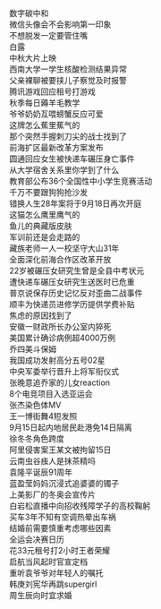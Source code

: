 数字碳中和  
微信头像会不会影响第一印象  
不想脱发一定要管住嘴  
白露  
中秋大片上映  
西南大学一学生核酸检测结果异常  
父亲裸聊被要挟儿子察觉及时报警  
腾讯游戏回应租号打游戏  
秋季每日薅羊毛教学  
爷爷奶奶互喂螃蟹反应可爱  
这牌怎么蕉里蕉气的  
那个突然手握刺刀尖的战士找到了  
前海扩区最新改革方案发布  
圆通回应女生被快递车碾压身亡事件  
从大学宿舍关系里你学到了什么  
教育部公布36个全国性中小学生竞赛活动  
千万不要跟狗狗抢沙发  
错换人生28年案将于9月18日再次开庭  
这猫怎么鹰里鹰气的  
鱼儿的典藏版皮肤  
军训前还是会走路的  
藏族老师一人一校坚守大山31年  
全面深化前海合作区改革开放  
22岁被碾压女研究生曾是全县中考状元  
遭快递车碾压女研究生送医时已危重  
普京说保存历史记忆反对歪曲二战事件  
顺丰为快递员进修学历提供学费补贴  
焦虑的原因找到了  
安徽一财政所长办公室内猝死  
美国累计确诊病例超4000万例  
乔四美斗保姆  
我国成功发射高分五号02星  
中央军委举行晋升上将军衔仪式  
张晚意追乔家的儿女reaction  
8个电竞项目入选亚运会  
张杰染色体MV  
王一博街舞4短发照  
9月15日起内地居民赴港免14日隔离  
徐冬冬角色跨度  
阿里侵害案王某文被拘留15日  
云南虫谷痋人是抹茶精吗  
袁隆平诞辰91周年  
蓝盈莹妈妈沉浸式追婆婆的镯子  
上美影厂的冬奥会宣传片  
白岩松直播中向招收残障学子的高校鞠躬  
买车3年不知有空调热晕出车祸  
结婚前需要慎重考虑哪些因素  
全运会决赛日历  
花33元租号打2小时王者荣耀  
启航当风起时官宣定档  
重听袁爷爷对年轻人的嘱托  
韩庚刘宪华再跳supergirl  
周生辰向时宜求婚  
